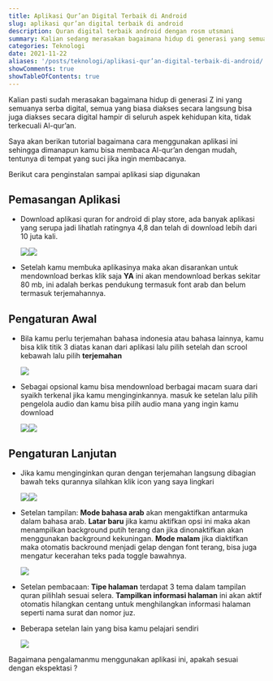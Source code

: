 ```yaml
---
title: Aplikasi Qur’an Digital Terbaik di Android
slug: aplikasi qur’an digital terbaik di android
description: Quran digital terbaik android dengan rosm utsmani
summary: Kalian sedang merasakan bagaimana hidup di generasi yang semuanya serba digital, semua yang biasanya diakses secara langsung, saat ini bisa diakses digital hampir di seluruh aspek.
categories: Teknologi
date: 2021-11-22
aliases: '/posts/teknologi/aplikasi-qur’an-digital-terbaik-di-android/'
showComments: true
showTableOfContents: true
---
```


Kalian pasti sudah merasakan bagaimana hidup di generasi Z ini yang semuanya serba digital, semua yang biasa diakses secara langsung bisa juga diakses secara digital hampir di seluruh aspek kehidupan kita, tidak terkecuali Al-qur’an.

Saya akan berikan tutorial bagaimana cara menggunakan aplikasi ini sehingga dimanapun kamu bisa membaca Al-qur’an dengan mudah, tentunya di tempat yang suci jika ingin membacanya.

Berikut cara penginstalan sampai aplikasi siap digunakan

## Pemasangan Aplikasi

- Download aplikasi quran for android di play store, ada banyak aplikasi yang serupa jadi lihatlah ratingnya 4,8 dan telah di download lebih dari 10 juta kali.

  ![](./1.jpg)![](./2.jpg)

- Setelah kamu membuka aplikasinya maka akan disarankan untuk mendownload berkas klik saja **YA** ini akan mendownload berkas sekitar 80 mb, ini adalah berkas pendukung termasuk font arab dan belum termasuk terjemahannya.

## Pengaturan Awal

- Bila kamu perlu terjemahan bahasa indonesia atau bahasa lainnya, kamu bisa klik titik 3 diatas kanan dari aplikasi lalu pilih setelah dan scrool kebawah lalu pilih **terjemahan**

  ![](./3.jpg)

- Sebagai opsional kamu bisa mendownload berbagai macam suara dari syaikh terkenal jika kamu menginginkannya. masuk ke setelan lalu pilih pengelola audio dan kamu bisa pilih audio mana yang ingin kamu download

  ![](./4.jpg)![](./5.jpg)

## Pengaturan Lanjutan

- Jika kamu menginginkan quran dengan terjemahan langsung dibagian bawah teks qurannya silahkan klik icon yang saya lingkari

  ![](./6.jpg)![](./7.jpg)

- Setelan tampilan:
  **Mode bahasa arab** akan mengaktifkan antarmuka dalam bahasa arab.
  **Latar baru** jika kamu aktifkan opsi ini maka akan menampilkan background putih terang dan jika dinonaktifkan akan menggunakan background kekuningan.
  **Mode malam** jika diaktifkan maka otomatis backround menjadi gelap dengan font terang, bisa juga mengatur kecerahan teks pada toggle bawahnya.

  ![](./8.jpg)

- Setelan pembacaan:
  **Tipe halaman** terdapat 3 tema dalam tampilan quran pilihlah sesuai selera.
  **Tampilkan informasi halaman** ini akan aktif otomatis hilangkan centang untuk menghilangkan informasi halaman seperti nama surat dan nomor juz.
- Beberapa setelan lain yang bisa kamu pelajari sendiri

  ![](./9.jpg)

Bagaimana pengalamanmu menggunakan aplikasi ini, apakah sesuai dengan ekspektasi ?
